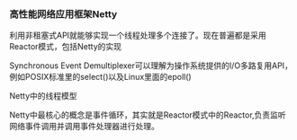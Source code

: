 ### 高性能网络应用框架Netty

利用非租塞式API就能够实现一个线程处理多个连接了。现在普遍都是采用Reactor模式，包括Netty的实现


Synchronous Event Demultiplexer可以理解为操作系统提供的I/O多路复用API，例如POSIX标准里的select()以及Linux里面的epoll()


Netty中的线程模型

Netty中最核心的概念是事件循环，其实就是Reactor模式中的Reactor,负责监听网络事件调用并调用事件处理器进行处理。